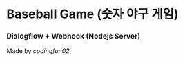 Baseball Game (숫자 야구 게임)
==========================
### Dialogflow + Webhook (Nodejs Server)
Made by *codingfun02*